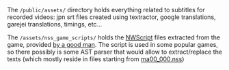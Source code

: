 The `/public/assets/` directory holds everything related to subtitles for recorded videos: jpn srt files created using
textractor, google translations, garejei translations, timings, etc...

The `/assets/nss_game_scripts/` holds the [NWScript](https://neverwintervault.org/project/nwnee/other/tool/nwnsc-nwn-enhanced-edition-script-compiler)
files extracted from the game, provided [by a good man](https://github.com/klesun/muramasa-vn-translation/pull/5#issuecomment-812409738). The script is used in some popular games, so there possibly is some AST parser that would allow to extract/replace 
the texts (which mostly reside in files starting from [ma00_000.nss](https://github.com/klesun/muramasa-vn-translation/blob/master/assets/nss_game_scripts/ma00_000.nss))
